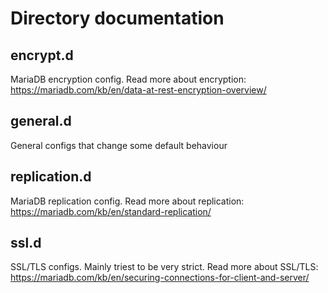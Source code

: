 # Directory documentation

## encrypt.d
MariaDB encryption config. Read more about encryption: https://mariadb.com/kb/en/data-at-rest-encryption-overview/

## general.d
General configs that change some default behaviour

## replication.d
MariaDB replication config. Read more about replication: https://mariadb.com/kb/en/standard-replication/

## ssl.d
SSL/TLS configs. Mainly triest to be very strict. Read more about SSL/TLS: https://mariadb.com/kb/en/securing-connections-for-client-and-server/
